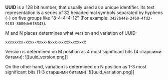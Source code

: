 **UUID** is a 128 bit number, that usually used as a unique identifier. Its text representation is a series of 32 hexadecimal symbols separated by hyphens (`-`) on five groups like "8-4-4-4-12" (For example: `3422b448-2460-4fd2-9183-8000de6f8343`).

M and N places determines what version and variation of UUID:
```
xxxxxxxx-xxxx-Mxxx-Nxxx-xxxxxxxxxxxx
```

Version is determined on M position as 4 most significant bits (4 старшими битами):
![[uuid_version.png]]

On the other hand, variation is determined on N position as 1-3 most significant bits (1-3 старшими битами):
![[uuid_variation.png]]